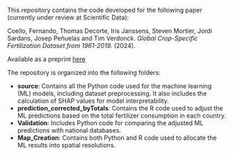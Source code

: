 This repository contains the code developed for the following paper (currently under review at Scientific Data):

Coello, Fernando, Thomas Decorte, Iris Janssens, Steven Mortier, Jordi Sardans, Josep Peñuelas and Tim Verdonck. *Global Crop-Specific Fertilization Dataset from 1961-2019.* (2024).

Available as a preprint [here](https://arxiv.org/abs/2406.10001)

The repository is organized into the following folders:

* **source**: Contains all the Python code used for the machine learning (ML) models, including dataset preprocessing. It also includes the calculation of SHAP values for model interpretability.
* **prediction_corrected_byTotals**: Contains the R code used to adjust the ML predictions based on the total fertilizer consumption in each country.
* **Validation**: Includes Python code for comparing the adjusted ML predictions with national databases.
* **Map_Creation**: Contains both Python and R code used to allocate the ML results into spatial resolutions.
